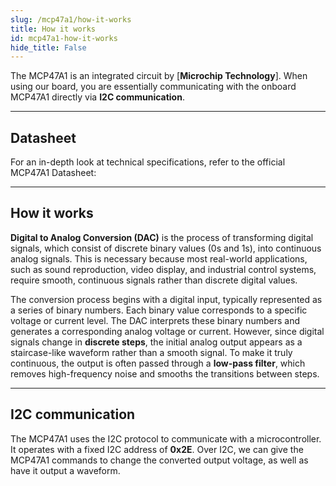 ```yaml
---
slug: /mcp47a1/how-it-works 
title: How it works
id: mcp47a1-how-it-works 
hide_title: False
---  
```


The MCP47A1 is an integrated circuit by [**Microchip Technology**]. When using our board, you are essentially communicating with the onboard MCP47A1 directly via **I2C communication**.

<CenteredImage src="/img/mcp47a1/onboard.webp" alt="MCP47A1 sensor on board" caption="MCP47A1 sensor on the board" width="400px" />

---

## Datasheet

For an in-depth look at technical specifications, refer to the official MCP47A1 Datasheet:  

<QuickLink  
  title="MCP47A1 Datasheet"  
  description="Detailed technical documentation for the MCP47A1 DAC"  
  url="https://soldered.com/productdata/2022/03/Soldered-MCP47A1-datasheet.pdf"  
/>  

---

## How it works

**Digital to Analog Conversion (DAC)** is the process of transforming digital signals, which consist of discrete binary values (0s and 1s), into continuous analog signals. This is necessary because most real-world applications, such as sound reproduction, video display, and industrial control systems, require smooth, continuous signals rather than discrete digital values.

The conversion process begins with a digital input, typically represented as a series of binary numbers. Each binary value corresponds to a specific voltage or current level. The DAC interprets these binary numbers and generates a corresponding analog voltage or current. However, since digital signals change in **discrete steps**, the initial analog output appears as a staircase-like waveform rather than a smooth signal. To make it truly continuous, the output is often passed through a **low-pass filter**, which removes high-frequency noise and smooths the transitions between steps.

<CenteredImage src="/img/mcp47a1/sample.png" alt="Sampling discrete steps" caption="Sampling discrete steps" width="600px" />

---

## I2C communication  

The MCP47A1 uses the I2C protocol to communicate with a microcontroller. It operates with a fixed I2C address of **0x2E**. Over I2C, we can give the MCP47A1 commands to change the converted output voltage, as well as have it output a waveform.